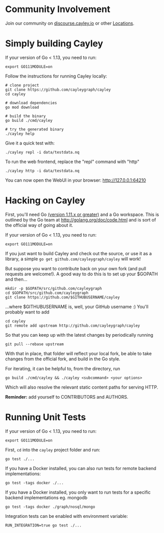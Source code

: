 # Community Involvement

Join our community on [discourse.cayley.io](https://discourse.cayley.io) or other [Locations](Locations.md).

# Simply building Cayley

If your version of Go < 1.13, you need to run:

```
export GO111MODULE=on
```

Follow the instructions for running Cayley locally:

```
# clone project
git clone https://github.com/cayleygraph/cayley
cd cayley

# download dependencies
go mod download

# build the binary
go build ./cmd/cayley

# try the generated binary
./cayley help
```

Give it a quick test with:

```
./cayley repl -i data/testdata.nq
```

To run the web frontend, replace the "repl" command with "http"
```
./cayley http -i data/testdata.nq
```

You can now open the WebUI in your browser: http://127.0.0.1:64210

# Hacking on Cayley

First, you'll need Go [(version 1.11.x or greater)](https://golang.org/doc/install) and a Go workspace.
This is outlined by the Go team at http://golang.org/doc/code.html and is sort of the official way of going about it.

If your version of Go < 1.13, you need to run:

```
export GO111MODULE=on
```

If you just want to build Cayley and check out the source, or use it as a library, a simple `go get github.com/cayleygraph/cayley` will work!

But suppose you want to contribute back on your own fork (and pull requests are welcome!).
A good way to do this is to set up your $GOPATH and then...

```
mkdir -p $GOPATH/src/github.com/cayleygraph
cd $GOPATH/src/github.com/cayleygraph
git clone https://github.com/$GITHUBUSERNAME/cayley
```

...where $GITHUBUSERNAME is, well, your GitHub username :) You'll probably want to add

```
cd cayley
git remote add upstream http://github.com/cayleygraph/cayley
```

So that you can keep up with the latest changes by periodically running

```
git pull --rebase upstream
```

With that in place, that folder will reflect your local fork, be able to take changes from the official fork, and build in the Go style.

For iterating, it can be helpful to, from the directory, run

```
go build ./cmd/cayley && ./cayley <subcommand> <your options>
```

Which will also resolve the relevant static content paths for serving HTTP.

**Reminder:** add yourself to CONTRIBUTORS and AUTHORS.

# Running Unit Tests

If your version of Go < 1.13, you need to run:

```
export GO111MODULE=on
```

First, `cd` into the `cayley` project folder and run:
```
go test ./...
```

If you have a Docker installed, you can also run tests for remote backend implementations:
```
go test -tags docker ./...
```

If you have a Docker installed, you only want to run tests for a specific backend implementations eg. mongodb
```
go test -tags docker ./graph/nosql/mongo
```

Integration tests can be enabled with environment variable:
```
RUN_INTEGRATION=true go test ./...
```
